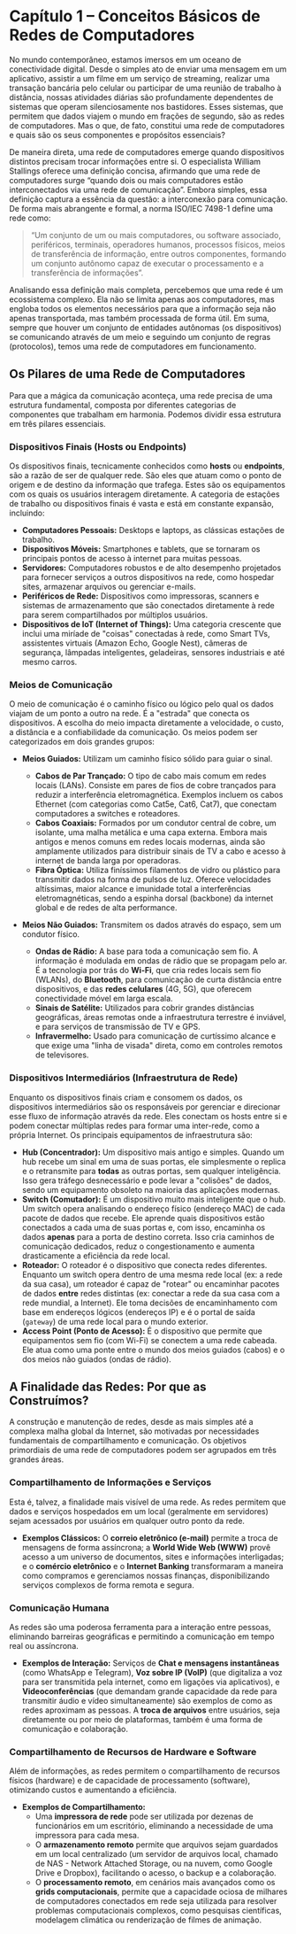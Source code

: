 # Capítulo 1 – Conceitos Básicos de Redes de Computadores

No mundo contemporâneo, estamos imersos em um oceano de conectividade digital. Desde o simples ato de enviar uma mensagem em um aplicativo, assistir a um filme em um serviço de streaming, realizar uma transação bancária pelo celular ou participar de uma reunião de trabalho à distância, nossas atividades diárias são profundamente dependentes de sistemas que operam silenciosamente nos bastidores. Esses sistemas, que permitem que dados viajem o mundo em frações de segundo, são as redes de computadores. Mas o que, de fato, constitui uma rede de computadores e quais são os seus componentes e propósitos essenciais?

De maneira direta, uma rede de computadores emerge quando dispositivos distintos precisam trocar informações entre si. O especialista William Stallings oferece uma definição concisa, afirmando que uma rede de computadores surge “quando dois ou mais computadores estão interconectados via uma rede de comunicação”. Embora simples, essa definição captura a essência da questão: a interconexão para comunicação. De forma mais abrangente e formal, a norma ISO/IEC 7498-1 define uma rede como:

> “Um conjunto de um ou mais computadores, ou software associado, periféricos, terminais, operadores humanos, processos físicos, meios de transferência de informação, entre outros componentes, formando um conjunto autônomo capaz de executar o processamento e a transferência de informações”.

Analisando essa definição mais completa, percebemos que uma rede é um ecossistema complexo. Ela não se limita apenas aos computadores, mas engloba todos os elementos necessários para que a informação seja não apenas transportada, mas também processada de forma útil. Em suma, sempre que houver um conjunto de entidades autônomas (os dispositivos) se comunicando através de um meio e seguindo um conjunto de regras (protocolos), temos uma rede de computadores em funcionamento.

## Os Pilares de uma Rede de Computadores

Para que a mágica da comunicação aconteça, uma rede precisa de uma estrutura fundamental, composta por diferentes categorias de componentes que trabalham em harmonia. Podemos dividir essa estrutura em três pilares essenciais.

### Dispositivos Finais (Hosts ou Endpoints)

Os dispositivos finais, tecnicamente conhecidos como **hosts** ou **endpoints**, são a razão de ser de qualquer rede. São eles que atuam como o ponto de origem e de destino da informação que trafega. Estes são os equipamentos com os quais os usuários interagem diretamente. A categoria de estações de trabalho ou dispositivos finais é vasta e está em constante expansão, incluindo:

- **Computadores Pessoais:** Desktops e laptops, as clássicas estações de trabalho.
- **Dispositivos Móveis:** Smartphones e tablets, que se tornaram os principais pontos de acesso à internet para muitas pessoas.
- **Servidores:** Computadores robustos e de alto desempenho projetados para fornecer serviços a outros dispositivos na rede, como hospedar sites, armazenar arquivos ou gerenciar e-mails.
- **Periféricos de Rede:** Dispositivos como impressoras, scanners e sistemas de armazenamento que são conectados diretamente à rede para serem compartilhados por múltiplos usuários.
- **Dispositivos de IoT (Internet of Things):** Uma categoria crescente que inclui uma miríade de "coisas" conectadas à rede, como Smart TVs, assistentes virtuais (Amazon Echo, Google Nest), câmeras de segurança, lâmpadas inteligentes, geladeiras, sensores industriais e até mesmo carros.

### Meios de Comunicação

O meio de comunicação é o caminho físico ou lógico pelo qual os dados viajam de um ponto a outro na rede. É a "estrada" que conecta os dispositivos. A escolha do meio impacta diretamente a velocidade, o custo, a distância e a confiabilidade da comunicação. Os meios podem ser categorizados em dois grandes grupos:

- **Meios Guiados:** Utilizam um caminho físico sólido para guiar o sinal.
    - **Cabos de Par Trançado:** O tipo de cabo mais comum em redes locais (LANs). Consiste em pares de fios de cobre trançados para reduzir a interferência eletromagnética. Exemplos incluem os cabos Ethernet (com categorias como Cat5e, Cat6, Cat7), que conectam computadores a switches e roteadores.
    - **Cabos Coaxiais:** Formados por um condutor central de cobre, um isolante, uma malha metálica e uma capa externa. Embora mais antigos e menos comuns em redes locais modernas, ainda são amplamente utilizados para distribuir sinais de TV a cabo e acesso à internet de banda larga por operadoras.
    - **Fibra Óptica:** Utiliza finíssimos filamentos de vidro ou plástico para transmitir dados na forma de pulsos de luz. Oferece velocidades altíssimas, maior alcance e imunidade total a interferências eletromagnéticas, sendo a espinha dorsal (backbone) da internet global e de redes de alta performance.

- **Meios Não Guiados:** Transmitem os dados através do espaço, sem um condutor físico.
    - **Ondas de Rádio:** A base para toda a comunicação sem fio. A informação é modulada em ondas de rádio que se propagam pelo ar. É a tecnologia por trás do **Wi-Fi**, que cria redes locais sem fio (WLANs), do **Bluetooth**, para comunicação de curta distância entre dispositivos, e das **redes celulares** (4G, 5G), que oferecem conectividade móvel em larga escala.
    - **Sinais de Satélite:** Utilizados para cobrir grandes distâncias geográficas, áreas remotas onde a infraestrutura terrestre é inviável, e para serviços de transmissão de TV e GPS.
    - **Infravermelho:** Usado para comunicação de curtíssimo alcance e que exige uma "linha de visada" direta, como em controles remotos de televisores.

### Dispositivos Intermediários (Infraestrutura de Rede)

Enquanto os dispositivos finais criam e consomem os dados, os dispositivos intermediários são os responsáveis por gerenciar e direcionar esse fluxo de informação através da rede. Eles conectam os hosts entre si e podem conectar múltiplas redes para formar uma inter-rede, como a própria Internet. Os principais equipamentos de infraestrutura são:

- **Hub (Concentrador):** Um dispositivo mais antigo e simples. Quando um hub recebe um sinal em uma de suas portas, ele simplesmente o replica e o retransmite para **todas** as outras portas, sem qualquer inteligência. Isso gera tráfego desnecessário e pode levar a "colisões" de dados, sendo um equipamento obsoleto na maioria das aplicações modernas.
- **Switch (Comutador):** É um dispositivo muito mais inteligente que o hub. Um switch opera analisando o endereço físico (endereço MAC) de cada pacote de dados que recebe. Ele aprende quais dispositivos estão conectados a cada uma de suas portas e, com isso, encaminha os dados **apenas** para a porta de destino correta. Isso cria caminhos de comunicação dedicados, reduz o congestionamento e aumenta drasticamente a eficiência da rede local.
- **Roteador:** O roteador é o dispositivo que conecta redes diferentes. Enquanto um switch opera dentro de uma mesma rede local (ex: a rede da sua casa), um roteador é capaz de "rotear" ou encaminhar pacotes de dados **entre** redes distintas (ex: conectar a rede da sua casa com a rede mundial, a Internet). Ele toma decisões de encaminhamento com base em endereços lógicos (endereços IP) e é o portal de saída (`gateway`) de uma rede local para o mundo exterior.
- **Access Point (Ponto de Acesso):** É o dispositivo que permite que equipamentos sem fio (com Wi-Fi) se conectem a uma rede cabeada. Ele atua como uma ponte entre o mundo dos meios guiados (cabos) e o dos meios não guiados (ondas de rádio).

## A Finalidade das Redes: Por que as Construímos?

A construção e manutenção de redes, desde as mais simples até a complexa malha global da Internet, são motivadas por necessidades fundamentais de compartilhamento e comunicação. Os objetivos primordiais de uma rede de computadores podem ser agrupados em três grandes áreas.

### Compartilhamento de Informações e Serviços

Esta é, talvez, a finalidade mais visível de uma rede. As redes permitem que dados e serviços hospedados em um local (geralmente em servidores) sejam acessados por usuários em qualquer outro ponto da rede.

- **Exemplos Clássicos:** O **correio eletrônico (e-mail)** permite a troca de mensagens de forma assíncrona; a **World Wide Web (WWW)** provê acesso a um universo de documentos, sites e informações interligadas; e o **comércio eletrônico** e o **Internet Banking** transformaram a maneira como compramos e gerenciamos nossas finanças, disponibilizando serviços complexos de forma remota e segura.

### Comunicação Humana

As redes são uma poderosa ferramenta para a interação entre pessoas, eliminando barreiras geográficas e permitindo a comunicação em tempo real ou assíncrona.

- **Exemplos de Interação:** Serviços de **Chat e mensagens instantâneas** (como WhatsApp e Telegram), **Voz sobre IP (VoIP)** (que digitaliza a voz para ser transmitida pela internet, como em ligações via aplicativos), e **Videoconferências** (que demandam grande capacidade da rede para transmitir áudio e vídeo simultaneamente) são exemplos de como as redes aproximam as pessoas. A **troca de arquivos** entre usuários, seja diretamente ou por meio de plataformas, também é uma forma de comunicação e colaboração.

### Compartilhamento de Recursos de Hardware e Software

Além de informações, as redes permitem o compartilhamento de recursos físicos (hardware) e de capacidade de processamento (software), otimizando custos e aumentando a eficiência.

- **Exemplos de Compartilhamento:**
    - Uma **impressora de rede** pode ser utilizada por dezenas de funcionários em um escritório, eliminando a necessidade de uma impressora para cada mesa.
    - O **armazenamento remoto** permite que arquivos sejam guardados em um local centralizado (um servidor de arquivos local, chamado de NAS - Network Attached Storage, ou na nuvem, como Google Drive e Dropbox), facilitando o acesso, o backup e a colaboração.
    - O **processamento remoto**, em cenários mais avançados como os **grids computacionais**, permite que a capacidade ociosa de milhares de computadores conectados em rede seja utilizada para resolver problemas computacionais complexos, como pesquisas científicas, modelagem climática ou renderização de filmes de animação.


